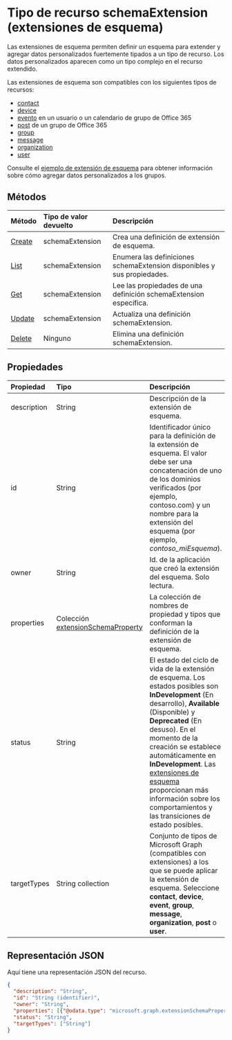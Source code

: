 # <a name="schemaextension-resource-type-schema-extensions"></a>Tipo de recurso schemaExtension (extensiones de esquema)

Las extensiones de esquema permiten definir un esquema para extender y agregar datos personalizados fuertemente tipados a un tipo de recurso. Los datos personalizados aparecen como un tipo complejo en el recurso extendido. 

Las extensiones de esquema son compatibles con los siguientes tipos de recursos:

 - [contact](contact.md)
 - [device](device.md)
 - [evento](event.md) en un usuario o un calendario de grupo de Office 365
 - [post](post.md) de un grupo de Office 365
 - [group](group.md)
 - [message](message.md) 
 - [organization](organization.md)
 - [user](user.md)

Consulte el [ejemplo de extensión de esquema](../../../concepts/extensibility_schema_groups.md) para obtener información sobre cómo agregar datos personalizados a los grupos.

## <a name="methods"></a>Métodos

| Método           | Tipo de valor devuelto    |Descripción|
|:---------------|:--------|:----------|
|[Create](../api/schemaextension_post_schemaextensions.md) | schemaExtension |Crea una definición de extensión de esquema.|
|[List](../api/schemaextension_list.md) | schemaExtension |Enumera las definiciones schemaExtension disponibles y sus propiedades.|
|[Get](../api/schemaextension_get.md) | schemaExtension |Lee las propiedades de una definición schemaExtension específica.|
|[Update](../api/schemaextension_update.md) | schemaExtension    |Actualiza una definición schemaExtension. |
|[Delete](../api/schemaextension_delete.md) | Ninguno |Elimina una definición schemaExtension. |

## <a name="properties"></a>Propiedades
| Propiedad       | Tipo    |Descripción|
|:---------------|:--------|:----------|
|description|String|Descripción de la extensión de esquema.|
|id|String|Identificador único para la definición de la extensión de esquema. El valor debe ser una concatenación de uno de los dominios verificados (por ejemplo, contoso.com) y un nombre para la extensión del esquema (por ejemplo, *contoso_miEsquema*). |
|owner|String|Id. de la aplicación que creó la extensión del esquema. Solo lectura.|
|properties|Colección [extensionSchemaProperty](extensionschemaproperty.md)|La colección de nombres de propiedad y tipos que conforman la definición de la extensión de esquema.|
|status|String|El estado del ciclo de vida de la extensión de esquema. Los estados posibles son **InDevelopment** (En desarrollo), **Available** (Disponible) y **Deprecated** (En desuso). En el momento de la creación se establece automáticamente en **InDevelopment**. Las [extensiones de esquema](../../../concepts/extensibility_overview.md#schema-extensions) proporcionan más información sobre los comportamientos y las transiciones de estado posibles.|
|targetTypes|String collection|Conjunto de tipos de Microsoft Graph (compatibles con extensiones) a los que se puede aplicar la extensión de esquema. Seleccione **contact**, **device**, **event**, **group**, **message**, **organization**, **post** o **user**.|

## <a name="json-representation"></a>Representación JSON

Aquí tiene una representación JSON del recurso.

<!-- {
  "blockType": "resource",
  "optionalProperties": [

  ],
  "@odata.type": "microsoft.graph.schemaExtension"
}-->

```json
{
  "description": "String",
  "id": "String (identifier)",
  "owner": "String",
  "properties": [{"@odata.type": "microsoft.graph.extensionSchemaProperty"}],
  "status": "String",
  "targetTypes": ["String"]
}

```

<!-- uuid: 8fcb5dbc-d5aa-4681-8e31-b001d5168d79
2015-10-25 14:57:30 UTC -->
<!-- {
  "type": "#page.annotation",
  "description": "schemaExtension resource",
  "keywords": "",
  "section": "documentation",
  "tocPath": ""
}-->